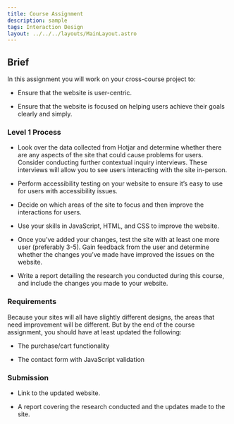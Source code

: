 ```yaml
---
title: Course Assignment
description: sample
tags: Interaction Design
layout: ../../../layouts/MainLayout.astro
---
```


## Brief

In this assignment you will work on your cross-course project to:

- Ensure that the website is user-centric.

- Ensure that the website is focused on helping users achieve their goals clearly and simply.

### Level 1 Process

- Look over the data collected from Hotjar and determine whether there are any aspects of the site that could cause problems for users. Consider conducting further contextual inquiry interviews. These interviews will allow you to see users interacting with the site in-person.

- Perform accessibility testing on your website to ensure it’s easy to use for users with accessibility issues.

- Decide on which areas of the site to focus and then improve the interactions for users.

- Use your skills in JavaScript, HTML, and CSS to improve the website.

- Once you’ve added your changes, test the site with at least one more user (preferably 3-5). Gain feedback from the user and determine whether the changes you’ve made have improved the issues on the website.

- Write a report detailing the research you conducted during this course, and include the changes you made to your website.

### Requirements

Because your sites will all have slightly different designs, the areas that need improvement will be different. But by the end of the course assignment, you should have at least updated the following:

- The purchase/cart functionality

- The contact form with JavaScript validation

### Submission

- Link to the updated website.

- A report covering the research conducted and the updates made to the site.
